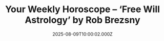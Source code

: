 ---
title: "Your Weekly Horoscope – ‘Free Will Astrology’ by Rob Brezsny"
date: 2025-08-09T10:00:02.000Z
category: Human Kindness
externalLink: "https://www.goodnewsnetwork.org/horoscope-from-rob-brezsnys-free-will-astrology-8-9-2025/"
image: ""
excerpt: "Our partner Rob Brezsny, who has a new book out, Astrology Is Real: Revelations from My Life as an Oracle, provides his weekly wisdom to enlighten our thinking and motivate our mood. Rob’s Free Will Astrology, is a syndicated weekly column appearing in over a hundred publications. He is also the author of Pronoia Is the Antidote […] The post…"
---